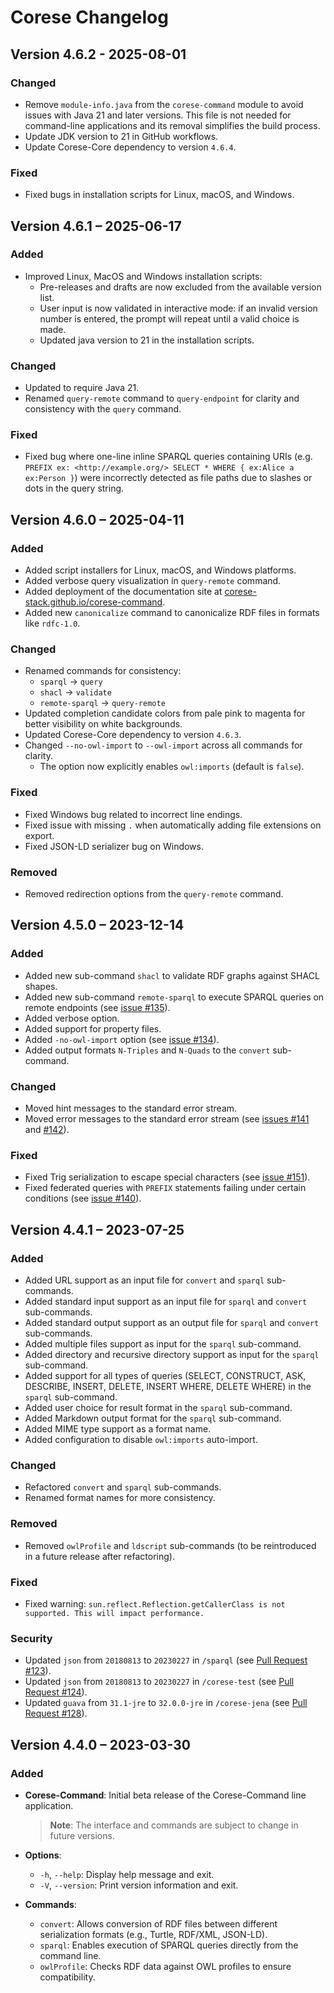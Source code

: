 <!-- markdownlint-disable MD024 -->
# Corese Changelog

## Version 4.6.2 - 2025-08-01

### Changed

- Remove `module-info.java` from the `corese-command` module to avoid issues with Java 21 and later versions. This file is not needed for command-line applications and its removal simplifies the build process.
- Update JDK version to 21 in GitHub workflows.
- Update Corese-Core dependency to version `4.6.4`.

### Fixed

- Fixed bugs in installation scripts for Linux, macOS, and Windows.

## Version 4.6.1 – 2025-06-17

### Added

- Improved Linux, MacOS and Windows installation scripts:
  - Pre-releases and drafts are now excluded from the available version list.
  - User input is now validated in interactive mode: if an invalid version number is entered, the prompt will repeat until a valid choice is made.
  - Updated java version to 21 in the installation scripts.

### Changed

- Updated to require Java 21.
- Renamed `query-remote` command to `query-endpoint` for clarity and consistency with the `query` command.

### Fixed

- Fixed bug where one-line inline SPARQL queries containing URIs (e.g. `PREFIX ex: <http://example.org/> SELECT * WHERE { ex:Alice a ex:Person }`) were incorrectly detected as file paths due to slashes or dots in the query string.

## Version 4.6.0 – 2025-04-11

### Added

- Added script installers for Linux, macOS, and Windows platforms.
- Added verbose query visualization in `query-remote` command.
- Added deployment of the documentation site at [corese-stack.github.io/corese-command](https://corese-stack.github.io/corese-command).
- Added new `canonicalize` command to canonicalize RDF files in formats like `rdfc-1.0`.

### Changed

- Renamed commands for consistency:
  - `sparql` → `query`
  - `shacl` → `validate`
  - `remote-sparql` → `query-remote`
- Updated completion candidate colors from pale pink to magenta for better visibility on white backgrounds.
- Updated Corese-Core dependency to version `4.6.3`.
- Changed `--no-owl-import` to `--owl-import` across all commands for clarity.
  - The option now explicitly enables `owl:imports` (default is `false`).

### Fixed

- Fixed Windows bug related to incorrect line endings.
- Fixed issue with missing `.` when automatically adding file extensions on export.
- Fixed JSON-LD serializer bug on Windows.

### Removed

- Removed redirection options from the `query-remote` command.

## Version 4.5.0 – 2023-12-14

### Added

- Added new sub-command `shacl` to validate RDF graphs against SHACL shapes.
- Added new sub-command `remote-sparql` to execute SPARQL queries on remote endpoints (see [issue #135](https://github.com/Wimmics/corese/issues/135)).
- Added verbose option.
- Added support for property files.
- Added `-no-owl-import` option (see [issue #134](https://github.com/Wimmics/corese/issues/134)).
- Added output formats `N-Triples` and `N-Quads` to the `convert` sub-command.

### Changed

- Moved hint messages to the standard error stream.
- Moved error messages to the standard error stream (see [issues #141](https://github.com/Wimmics/corese/issues/141) and [#142](https://github.com/Wimmics/corese/issues/142)).

### Fixed

- Fixed Trig serialization to escape special characters (see [issue #151](https://github.com/Wimmics/corese/issues/151)).
- Fixed federated queries with `PREFIX` statements failing under certain conditions (see [issue #140](https://github.com/Wimmics/corese/issues/140)).

## Version 4.4.1 – 2023-07-25

### Added

- Added URL support as an input file for `convert` and `sparql` sub-commands.
- Added standard input support as an input file for `sparql` and `convert` sub-commands.
- Added standard output support as an output file for `sparql` and `convert` sub-commands.
- Added multiple files support as input for the `sparql` sub-command.
- Added directory and recursive directory support as input for the `sparql` sub-command.
- Added support for all types of queries (SELECT, CONSTRUCT, ASK, DESCRIBE, INSERT, DELETE, INSERT WHERE, DELETE WHERE) in the `sparql` sub-command.
- Added user choice for result format in the `sparql` sub-command.
- Added Markdown output format for the `sparql` sub-command.
- Added MIME type support as a format name.
- Added configuration to disable `owl:imports` auto-import.

### Changed

- Refactored `convert` and `sparql` sub-commands.
- Renamed format names for more consistency.

### Removed

- Removed `owlProfile` and `ldscript` sub-commands (to be reintroduced in a future release after refactoring).

### Fixed

- Fixed warning: `sun.reflect.Reflection.getCallerClass is not supported. This will impact performance.`

### Security

- Updated `json` from `20180813` to `20230227` in `/sparql` (see [Pull Request #123](https://github.com/Wimmics/corese/pull/123)).
- Updated `json` from `20180813` to `20230227` in `/corese-test` (see [Pull Request #124](https://github.com/Wimmics/corese/pull/124)).
- Updated `guava` from `31.1-jre` to `32.0.0-jre` in `/corese-jena` (see [Pull Request #128](https://github.com/Wimmics/corese/pull/128)).

## Version 4.4.0 – 2023-03-30

### Added

- **Corese-Command**: Initial beta release of the Corese-Command line application.  
  > **Note**: The interface and commands are subject to change in future versions.

- **Options**:
  - `-h`, `--help`: Display help message and exit.
  - `-V`, `--version`: Print version information and exit.

- **Commands**:
  - `convert`: Allows conversion of RDF files between different serialization formats (e.g., Turtle, RDF/XML, JSON-LD).
  - `sparql`: Enables execution of SPARQL queries directly from the command line.
  - `owlProfile`: Checks RDF data against OWL profiles to ensure compatibility.
